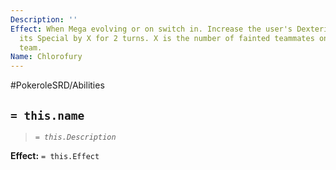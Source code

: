 ```yaml
---
Description: ''
Effect: When Mega evolving or on switch in. Increase the user's Dexterity by 1 and
  its Special by X for 2 turns. X is the number of fainted teammates on this Pokemon's
  team.
Name: Chlorofury
---
```


#PokeroleSRD/Abilities

## `= this.name`

> *`= this.Description`*

**Effect:** `= this.Effect`
